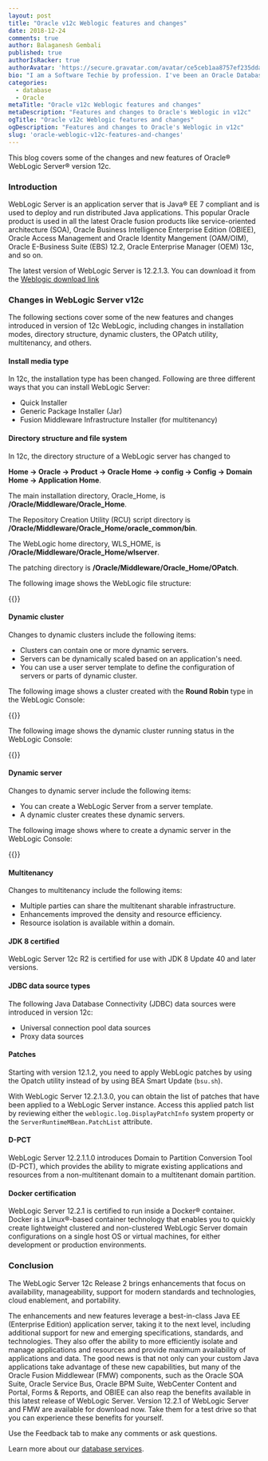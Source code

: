 ```yaml
---
layout: post
title: "Oracle v12c Weblogic features and changes"
date: 2018-12-24
comments: true
author: Balaganesh Gembali
published: true
authorIsRacker: true
authorAvatar: 'https://secure.gravatar.com/avatar/ce5ceb1aa8757ef235ddaa21265863eb'
bio: "I am a Software Techie by profession. I've been an Oracle Database Administrator since I began my career and worked for top IT companies. I have 14 years of IT experience and currently work for Rackspace as a Senior Oracle Apps DBA. I am passionate about electronic gadgets, travelling, exploring, and tasting delicious food."
categories:
  - database
  - Oracle
metaTitle: "Oracle v12c Weblogic features and changes"
metaDescription: "Features and changes to Oracle's Weblogic in v12c"
ogTitle: "Oracle v12c Weblogic features and changes"
ogDescription: "Features and changes to Oracle's Weblogic in v12c"
slug: 'oracle-weblogic-v12c-features-and-changes' 
---
```


This blog covers some of the changes and new features of Oracle&reg; WebLogic
Server&reg; version 12c.

<!--more-->

### Introduction

WebLogic Server is an application server that is Java&reg; EE 7 compliant and is used
to deploy and run distributed Java applications. This popular Oracle product is
used in all the latest Oracle fusion products like service-oriented architecture
(SOA), Oracle Business Intelligence Enterprise Edition (OBIEE), Oracle Access
Management and Oracle Identity Mangement (OAM/OIM), Oracle E-Business Suite (EBS)
12.2, Oracle Enterprise Manager (OEM) 13c, and so on.

The latest version of WebLogic Server is 12.2.1.3. You can download it from the
[Weblogic download link](https://www.oracle.com/technetwork/middleware/weblogic/downloads/wls-main-097127.html)

### Changes in WebLogic Server v12c

The following sections cover some of the new features and changes introduced in
version of 12c WebLogic, including changes in installation modes, directory
structure, dynamic clusters, the OPatch utility, multitenancy, and others.

#### Install media type

In 12c, the installation type has been changed. Following are three different
ways that you can install WebLogic Server:

-	Quick Installer
-	Generic Package Installer (Jar)
-	Fusion Middleware Infrastructure Installer (for multitenancy)

#### Directory structure and file system

In 12c, the  directory structure of a WebLogic server has changed to

**Home -> Oracle -> Product -> Oracle Home -> config -> Config -> Domain Home -> Application Home**.

The main installation directory, Oracle_Home, is **/Oracle/Middleware/Oracle\_Home**.

The Repository Creation Utility (RCU) script directory is **/Oracle/Middleware/Oracle\_Home/oracle\_common/bin**.

The WebLogic home directory, WLS_HOME, is **/Oracle/Middleware/Oracle\_Home/wlserver**.

The patching directory is **/Oracle/Middleware/Oracle\_Home/OPatch**.

The following image shows the WebLogic file structure:

{{<image src="Picture1.png" title="" alt="">}}

#### Dynamic cluster

Changes to dynamic clusters include the following items:

-	Clusters can contain one or more dynamic servers.
-	Servers can be dynamically scaled based on an application's need.
-	You can use a user server template to define the configuration of servers or
   parts of dynamic cluster.

The following image shows a cluster created with the **Round Robin** type in the
WebLogic Console:

{{<image src="Picture2.png" title="" alt="">}}

The following image shows the dynamic cluster running status in the WebLogic Console:

{{<image src="Picture3.png" title="" alt="">}}

#### Dynamic server

Changes to dynamic server include the following items:

-	You can create a WebLogic Server from a server template.
-	A dynamic cluster creates these dynamic servers.

The following image shows where to create a dynamic server in the WebLogic Console:

{{<image src="Picture4.png" title="" alt="">}}

#### Multitenancy

Changes to multitenancy include the following items:

-	Multiple parties can share the multitenant sharable infrastructure.
-	Enhancements improved the density and resource efficiency.
-	Resource isolation is available within a domain.

#### JDK 8 certified

WebLogic Server 12c R2 is certified for use with JDK 8 Update 40 and later
versions.

#### JDBC data source types

The following Java Database Connectivity (JDBC) data sources were introduced in
version 12c:

-	Universal connection pool data sources
-	Proxy data sources

#### Patches

Starting with version 12.1.2, you need to apply WebLogic patches by using the
Opatch utility instead of by using BEA Smart Update (`bsu.sh`).

With WebLogic Server 12.2.1.3.0, you can obtain the list of patches that have
been applied to a WebLogic Server instance. Access this applied patch list by
reviewing either the `weblogic.log.DisplayPatchInfo` system property or the
`ServerRuntimeMBean.PatchList` attribute.

#### D-PCT

WebLogic Server 12.2.1.1.0 introduces Domain to Partition Conversion Tool (D-PCT),
which provides the ability to migrate existing applications and resources from
a non-multitenant domain to a multitenant domain partition.

#### Docker certification

WebLogic Server 12.2.1 is certified to run inside a Docker&reg; container. Docker
is a Linux&reg;-based container technology that enables you to quickly create
lightweight clustered and non-clustered WebLogic Server domain configurations
on a single host OS or virtual machines, for either development or production
environments.

### Conclusion

The WebLogic Server 12c Release 2 brings enhancements that focus on availability,
manageability, support for modern standards and technologies, cloud enablement,
and portability.

The enhancements and new features leverage a best-in-class Java EE (Enterprise
Edition) application server, taking it to the next level, including additional
support for new and emerging specifications, standards, and technologies. They
also offer the ability to more efficiently isolate and manage applications and
resources and provide maximum availability of applications and data. The good
news is that not only can your custom Java applications take advantage of these
new capabilities, but many of the Oracle Fusion Middlewear (FMW) components,
such as the Oracle SOA Suite, Oracle Service Bus, Oracle BPM Suite, WebCenter
Content and Portal, Forms & Reports, and OBIEE can also reap the benefits
available in this latest release of WebLogic Server. Version 12.2.1 of WebLogic
Server and FMW are available for download now. Take them for a test drive so
that you can experience these benefits for yourself.

Use the Feedback tab to make any comments or ask questions.

Learn more about our [database services](https://www.rackspace.com/dba-services).

